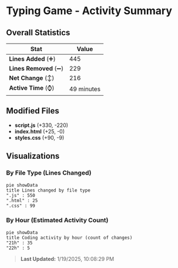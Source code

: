 # Typing Game - Activity Summary 

## Overall Statistics

| Stat                   | Value                                                             |
| ---------------------- | ----------------------------------------------------------------- |
| **Lines Added** (➕)   | 445                                          |
| **Lines Removed** (➖) | 229                                        |
| **Net Change** (↕)    | 216                |
| **Active Time** (⌚)   | 49 minutes |


## Modified Files
- **script.js** (+330, -220)
- **index.html** (+25, -0)
- **styles.css** (+90, -9)

## Visualizations

### By File Type (Lines Changed)

```mermaid
pie showData
title Lines changed by file type
".js" : 550
".html" : 25
".css" : 99
```

### By Hour (Estimated Activity Count)

```mermaid
pie showData
title Coding activity by hour (count of changes)
"21h" : 35
"22h" : 5
```


> **Last Updated:** 1/19/2025, 10:08:29 PM